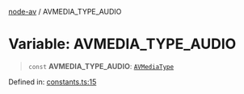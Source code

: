 [node-av](../globals.md) / AVMEDIA\_TYPE\_AUDIO

# Variable: AVMEDIA\_TYPE\_AUDIO

> `const` **AVMEDIA\_TYPE\_AUDIO**: [`AVMediaType`](../type-aliases/AVMediaType.md)

Defined in: [constants.ts:15](https://github.com/seydx/av/blob/f8631fc881b394300b1479f511d55cf1c370a87f/src/constants/constants.ts#L15)
